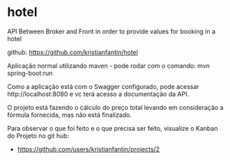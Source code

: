 # hotel
API Between Broker and Front in order to provide values for booking in a hotel

github: https://github.com/kristianfantin/hotel

Aplicação normal utilizando maven - pode rodar com o comando: mvn spring-boot:run

Como a aplicação está com o Swagger configurado, pode acessar http://localhost:8080 e vc terá acesso a documentação da API.

O projeto está fazendo o cálculo do preço total levando em consideração a fórmula fornecida, mas não está finalizado.

Para observar o que foi feito e o que precisa ser feito, visualize o Kanban do Projeto no git hub:
- https://github.com/users/kristianfantin/projects/2

